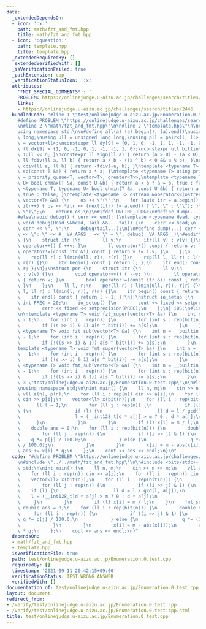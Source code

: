 ```yaml
---
data:
  _extendedDependsOn:
  - icon: ':x:'
    path: math/fzt_and_fmt.hpp
    title: math/fzt_and_fmt.hpp
  - icon: ':question:'
    path: template.hpp
    title: template.hpp
  _extendedRequiredBy: []
  _extendedVerifiedWith: []
  _isVerificationFailed: true
  _pathExtension: cpp
  _verificationStatusIcon: ':x:'
  attributes:
    '*NOT_SPECIAL_COMMENTS*': ''
    PROBLEM: https://onlinejudge.u-aizu.ac.jp/challenges/search/titles/2446
    links:
    - https://onlinejudge.u-aizu.ac.jp/challenges/search/titles/2446
  bundledCode: "#line 1 \"test/onlinejudge.u-aizu.ac.jp/Enumeration.0.test.cpp\"\n\
    #define PROBLEM \"https://onlinejudge.u-aizu.ac.jp/challenges/search/titles/2446\"\
    \n#line 2 \"math/fzt_and_fmt.hpp\"\n\n#line 2 \"template.hpp\"\n\n#include <bits/stdc++.h>\n\
    using namespace std;\n\n#define all(a) (a).begin(), (a).end()\nusing ll = long\
    \ long;\nusing ull = unsigned long long;\nusing pll = pair<ll, ll>;\nusing vll\
    \ = vector<ll>;\nconstexpr ll dy[9] = {0, 1, 0, -1, 1, 1, -1, -1, 0};\nconstexpr\
    \ ll dx[9] = {1, 0, -1, 0, 1, -1, -1, 1, 0};\nconstexpr ull bit(int n) { return\
    \ 1ull << n; }\nconstexpr ll sign(ll a) { return (a > 0) - (a < 0); }\nconstexpr\
    \ ll fdiv(ll a, ll b) { return a / b - ((a ^ b) < 0 && a % b); }\nconstexpr ll\
    \ cdiv(ll a, ll b) { return -fdiv(-a, b); }\ntemplate <typename T> constexpr T\
    \ sq(const T &a) { return a * a; }\ntemplate <typename T> using priority_queue_rev\
    \ = priority_queue<T, vector<T>, greater<T>>;\ntemplate <typename T, typename\
    \ U> bool chmax(T &a, const U &b) { return a < b ? a = b, true : false; }\ntemplate\
    \ <typename T, typename U> bool chmin(T &a, const U &b) { return a > b ? a = b,\
    \ true : false; }\ntemplate <typename T> ostream &operator<<(ostream &os, const\
    \ vector<T> &a) {\n    os << \"(\";\n    for (auto itr = a.begin(); itr != a.end();\
    \ itr++) { os << *itr << (next(itr) != a.end() ? \", \" : \"\"); }\n    os <<\
    \ \")\";\n    return os;\n}\n#ifdef ONLINE_JUDGE\n#define dump(...) (void(0))\n\
    #else\nvoid debug() { cerr << endl; }\ntemplate <typename Head, typename... Tail>\
    \ void debug(Head &&head, Tail &&... tail) {\n    cerr << head;\n    if (sizeof...(Tail))\
    \ cerr << \", \";\n    debug(tail...);\n}\n#define dump(...) cerr << __LINE__\
    \ << \": \" << #__VA_ARGS__ << \" = \", debug(__VA_ARGS__)\n#endif\nstruct rep\
    \ {\n    struct itr {\n        ll v;\n        itr(ll v) : v(v) {}\n        void\
    \ operator++() { ++v; }\n        ll operator*() const { return v; }\n        bool\
    \ operator!=(const itr &i) const { return v != i.v; }\n    };\n    ll l, r;\n\
    \    rep(ll r) : l(min(0ll, r)), r(r) {}\n    rep(ll l, ll r) : l(min(l, r)),\
    \ r(r) {}\n    itr begin() const { return l; };\n    itr end() const { return\
    \ r; };\n};\nstruct per {\n    struct itr {\n        ll v;\n        itr(ll v)\
    \ : v(v) {}\n        void operator++() { --v; }\n        ll operator*() const\
    \ { return v; }\n        bool operator!=(const itr &i) const { return v != i.v;\
    \ }\n    };\n    ll l, r;\n    per(ll r) : l(min(0ll, r)), r(r) {}\n    per(ll\
    \ l, ll r) : l(min(l, r)), r(r) {}\n    itr begin() const { return r - 1; };\n\
    \    itr end() const { return l - 1; };\n};\nstruct io_setup {\n    static constexpr\
    \ int PREC = 20;\n    io_setup() {\n        cout << fixed << setprecision(PREC);\n\
    \        cerr << fixed << setprecision(PREC);\n    };\n} iOS;\n#line 4 \"math/fzt_and_fmt.hpp\"\
    \n\ntemplate <typename T> void fzt_super(vector<T> &a) {\n    int n = __builtin_ffs(a.size())\
    \ - 1;\n    for (int i : rep(n)) {\n        for (int s : rep(bit(n))) {\n    \
    \        if ((s >> i) & 1) a[s ^ bit(i)] += a[s];\n        }\n    }\n}\n\ntemplate\
    \ <typename T> void fzt_sub(vector<T> &a) {\n    int n = __builtin_ffs(a.size())\
    \ - 1;\n    for (int i : rep(n)) {\n        for (int s : rep(bit(n))) {\n    \
    \        if (!((s >> i) & 1)) a[s ^ bit(i)] += a[s];\n        }\n    }\n}\n\n\
    template <typename T> void fmt_super(vector<T> &a) {\n    int n = __builtin_ffs(a.size())\
    \ - 1;\n    for (int i : rep(n)) {\n        for (int s : rep(bit(n))) {\n    \
    \        if ((s >> i) & 1) a[s ^ bit(i)] -= a[s];\n        }\n    }\n}\n\ntemplate\
    \ <typename T> void fmt_sub(vector<T> &a) {\n    int n = __builtin_ffs(a.size())\
    \ - 1;\n    for (int i : rep(n)) {\n        for (int s : rep(bit(n))) {\n    \
    \        if (!((s >> i) & 1)) a[s ^ bit(i)] -= a[s];\n        }\n    }\n}\n#line\
    \ 3 \"test/onlinejudge.u-aizu.ac.jp/Enumeration.0.test.cpp\"\n\n#line 5 \"test/onlinejudge.u-aizu.ac.jp/Enumeration.0.test.cpp\"\
    \nusing namespace std;\n\nint main() {\n    ll n, m;\n    cin >> n >> m;\n   \
    \ vll a(n), p(n);\n    for (ll i : rep(n)) cin >> a[i];\n    for (ll i : rep(n))\
    \ cin >> p[i];\n    vector<ll> x(bit(n));\n    for (ll i : rep(bit(n))) {\n  \
    \      ll l = 1;\n        for (ll j : rep(n)) {\n            if ((i >> j) & 1)\
    \ {\n                if (l) {\n                    ll d = l / gcd(l, a[j]);\n\
    \                    l = (__int128_t)d * a[j] > m ? 0 : d * a[j];\n          \
    \      }\n            }\n        }\n        if (l) x[i] = m / l;\n    }\n    fmt_sub(x);\n\
    \    double ans = 0;\n    for (ll i : rep(bit(n))) {\n        double q = 1;\n\
    \        for (ll j : rep(n)) {\n            if ((i >> j) & 1) {\n            \
    \    q *= p[j] / 100.0;\n            } else {\n                q *= (1 - p[j]\
    \ / 100.0);\n            }\n        }\n        x[i] = m - abs(x[i]);\n       \
    \ ans += x[i] * q;\n    };\n    cout << ans << endl;\n}\n"
  code: "#define PROBLEM \"https://onlinejudge.u-aizu.ac.jp/challenges/search/titles/2446\"\
    \n#include \"../../math/fzt_and_fmt.hpp\"\n\n#include <bits/stdc++.h>\nusing namespace\
    \ std;\n\nint main() {\n    ll n, m;\n    cin >> n >> m;\n    vll a(n), p(n);\n\
    \    for (ll i : rep(n)) cin >> a[i];\n    for (ll i : rep(n)) cin >> p[i];\n\
    \    vector<ll> x(bit(n));\n    for (ll i : rep(bit(n))) {\n        ll l = 1;\n\
    \        for (ll j : rep(n)) {\n            if ((i >> j) & 1) {\n            \
    \    if (l) {\n                    ll d = l / gcd(l, a[j]);\n                \
    \    l = (__int128_t)d * a[j] > m ? 0 : d * a[j];\n                }\n       \
    \     }\n        }\n        if (l) x[i] = m / l;\n    }\n    fmt_sub(x);\n   \
    \ double ans = 0;\n    for (ll i : rep(bit(n))) {\n        double q = 1;\n   \
    \     for (ll j : rep(n)) {\n            if ((i >> j) & 1) {\n               \
    \ q *= p[j] / 100.0;\n            } else {\n                q *= (1 - p[j] / 100.0);\n\
    \            }\n        }\n        x[i] = m - abs(x[i]);\n        ans += x[i]\
    \ * q;\n    };\n    cout << ans << endl;\n}"
  dependsOn:
  - math/fzt_and_fmt.hpp
  - template.hpp
  isVerificationFile: true
  path: test/onlinejudge.u-aizu.ac.jp/Enumeration.0.test.cpp
  requiredBy: []
  timestamp: '2021-09-11 20:42:15+09:00'
  verificationStatus: TEST_WRONG_ANSWER
  verifiedWith: []
documentation_of: test/onlinejudge.u-aizu.ac.jp/Enumeration.0.test.cpp
layout: document
redirect_from:
- /verify/test/onlinejudge.u-aizu.ac.jp/Enumeration.0.test.cpp
- /verify/test/onlinejudge.u-aizu.ac.jp/Enumeration.0.test.cpp.html
title: test/onlinejudge.u-aizu.ac.jp/Enumeration.0.test.cpp
---
```

